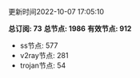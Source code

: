 更新时间2022-10-07 17:05:10

**总订阅: 73**
**总节点: 1986**
**有效节点: 912**
- ss节点: 577
- v2ray节点: 281
- trojan节点: 54
